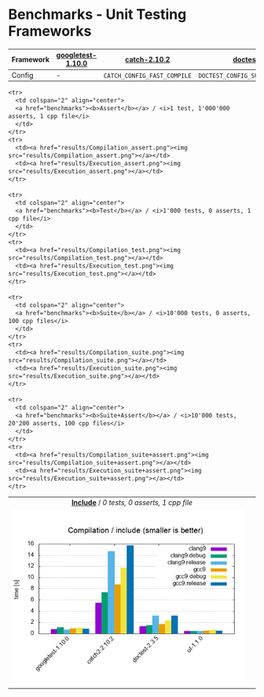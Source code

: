# Benchmarks - Unit Testing Frameworks

| Framework | [googletest-1.10.0](https://github.com/google/googletest/releases/tag/release-1.10.0) | [catch-2.10.2](https://github.com/catchorg/Catch2/releases/download/v2.10.2/catch.hpp) | [doctest-2.3.5](https://github.com/onqtam/doctest/blob/master/doctest/doctest.h) | [μt-1.1.0](https://github.com/boost-experimental/ut/blob/master/include/boost/ut.hpp) |
|-|-|-|-|-|
| Config    |  - | `CATCH_CONFIG_FAST_COMPILE` | `DOCTEST_CONFIG_SUPER_FAST_ASSERTS` | - |

  <table>
    <tr>
      <td colspan="2" align="center">
      <a href="benchmarks"><b>Include</b></a> / <i>0 tests, 0 asserts, 1 cpp file</i>
      </td>
    </tr>
    <tr>
      <td><a href="results/Compilation_include.png"><img src="results/Compilation_include.png"></a></td>
      <td></td>
    </tr>

    <tr>
      <td colspan="2" align="center">
      <a href="benchmarks"><b>Assert</b></a> / <i>1 test, 1'000'000 asserts, 1 cpp file</i>
      </td>
    </tr>
    <tr>
      <td><a href="results/Compilation_assert.png"><img src="results/Compilation_assert.png"></a></td>
      <td><a href="results/Execution_assert.png"><img src="results/Execution_assert.png"></a></td>
    </tr>

    <tr>
      <td colspan="2" align="center">
      <a href="benchmarks"><b>Test</b></a> / <i>1'000 tests, 0 asserts, 1 cpp file</i>
      </td>
    </tr>
    <tr>
      <td><a href="results/Compilation_test.png"><img src="results/Compilation_test.png"></a></td>
      <td><a href="results/Execution_test.png"><img src="results/Execution_test.png"></a></td>
    </tr>

    <tr>
      <td colspan="2" align="center">
      <a href="benchmarks"><b>Suite</b></a> / <i>10'000 tests, 0 asserts, 100 cpp files</i>
      </td>
    </tr>
    <tr>
      <td><a href="results/Compilation_suite.png"><img src="results/Compilation_suite.png"></a></td>
      <td><a href="results/Execution_suite.png"><img src="results/Execution_suite.png"></a></td>
    </tr>

    <tr>
      <td colspan="2" align="center">
      <a href="benchmarks"><b>Suite+Assert</b></a> / <i>10'000 tests, 20'200 asserts, 100 cpp files</i>
      </td>
    </tr>
    <tr>
      <td><a href="results/Compilation_suite+assert.png"><img src="results/Compilation_suite+assert.png"></a></td>
      <td><a href="results/Execution_suite+assert.png"><img src="results/Execution_suite+assert.png"></a></td>
    </tr>
  </table>
